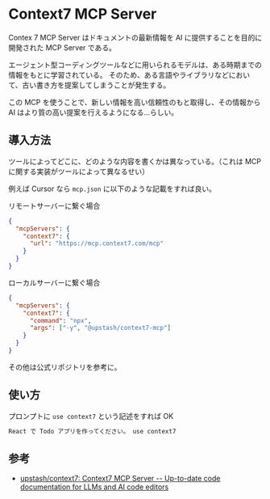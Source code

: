 # Context7 MCP Server

Contex 7 MCP Server はドキュメントの最新情報を AI に提供することを目的に開発された MCP Server である。

エージェント型コーディングツールなどに用いられるモデルは、ある時期までの情報をもとに学習されている。
そのため、ある言語やライブラリなどにおいて、古い書き方を提案してしまうことが発生する。

この MCP を使うことで、新しい情報を高い信頼性のもと取得し、その情報から AI はより質の高い提案を行えるようになる…らしい。

## 導入方法

ツールによってどこに、どのような内容を書くかは異なっている。（これは MCP に関する実装がツールによって異なるせい）

例えば Cursor なら `mcp.json` に以下のような記載をすれば良い。


リモートサーバーに繋ぐ場合

```json
{
  "mcpServers": {
    "context7": {
      "url": "https://mcp.context7.com/mcp"
    }
  }
}
```

ローカルサーバーに繋ぐ場合

```json
{
  "mcpServers": {
    "context7": {
      "command": "npx",
      "args": ["-y", "@upstash/context7-mcp"]
    }
  }
}
```

その他は公式リポジトリを参考に。

## 使い方

プロンプトに `use context7` という記述をすれば OK

```md
React で Todo アプリを作ってください。 use context7
```

## 参考

- [upstash/context7: Context7 MCP Server -- Up-to-date code documentation for LLMs and AI code editors](https://github.com/upstash/context7)

